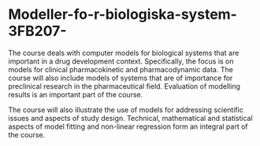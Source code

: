# Modeller-fo-r-biologiska-system-3FB207-


The course deals with computer models for biological systems that are important in a drug development context. Specifically, the focus is on models for clinical pharmacokinetic and pharmacodynamic data. The course will also include models of systems that are of importance for preclinical research in the pharmaceutical field. Evaluation of modelling results is an important part of the course.

The course will also illustrate the use of models for addressing scientific issues and aspects of study design. Technical, mathematical and statistical aspects of model fitting and non-linear regression form an integral part of the course.
